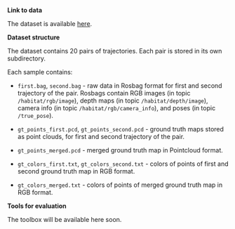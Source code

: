 **Link to data**

The dataset is available [here](https://drive.google.com/drive/folders/1K88CglO9go3K4pJn_YUZCuWnT8yALefI).


**Dataset structure**

The dataset contains 20 pairs of trajectories. Each pair is stored in its own subdirectory.

Each sample contains:

* `first.bag`, `second.bag` - raw data in Rosbag format for first and second trajectory of the pair. Rosbags contain RGB images (in topic `/habitat/rgb/image`), depth maps (in topic `/habitat/depth/image`), camera info (in topic `/habitat/rgb/camera_info`), and poses (in topic `/true_pose`).

* `gt_points_first.pcd`, `gt_points_second.pcd` - ground truth maps stored as point clouds, for first and second trajectory of the pair.

* `gt_points_merged.pcd` - merged ground truth map in Pointcloud format.

* `gt_colors_first.txt`, `gt_colors_second.txt` - colors of points of first and second ground truth map in RGB format.

* `gt_colors_merged.txt` - colors of points of merged ground truth map in RGB format.

**Tools for evaluation**

The toolbox will be available here soon.
